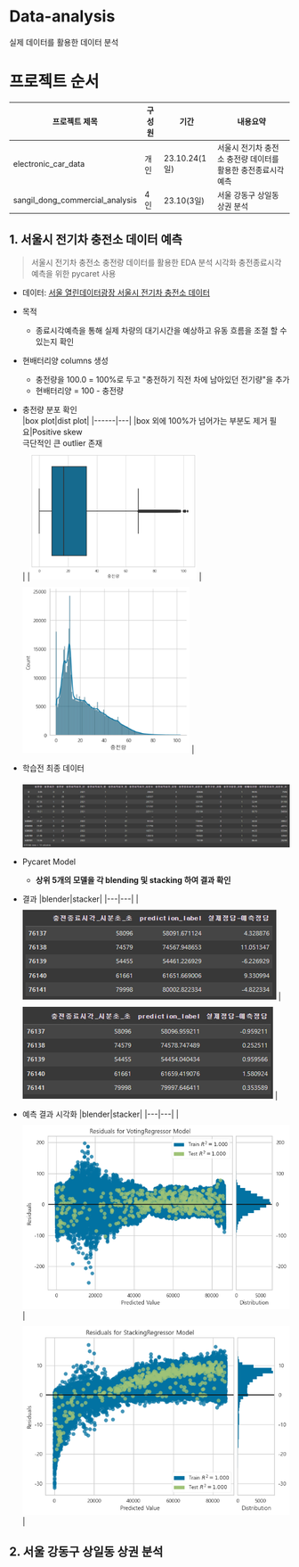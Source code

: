 # Data-analysis
실제 데이터를 활용한 데이터 분석


# 프로젝트 순서
|프로젝트 제목|구성원|기간|내용요약|
|------|---|---|---|
|electronic_car_data|개인|23.10.24(1일)|서울시 전기차 충전소 충전량 데이터를 활용한 충전종료시각 예측|
|sangil_dong_commercial_analysis|4인|23.10(3일)|서울 강동구 상일동 상권 분석|


## 1. 서울시 전기차 충전소 데이터 예측
> 서울시 전기차 충전소 충전량 데이터를 활용한 EDA 분석 시각화 충전종료시각 예측을 위한 pycaret 사용
- 데이터: [서울 열린데이터광장 서울시 전기차 충전소 데이터](https://data.seoul.go.kr/dataList/OA-22249/F/1/datasetView.do)

- 목적
  - 종료시각예측을 통해 실제 차량의 대기시간을 예상하고 유동 흐름을 조절 할 수 있는지 확인

- 현배터리양 columns 생성
  - 충전량을 100.0 = 100%로 두고 "충전하기 직전 차에 남아있던 전기량"을 추가
  - 현배터리양 = 100 - 충전량

 
- 충전량 분포 확인  
  |box plot|dist plot|
  |------|---|
  |box 외에 100%가 넘어가는 부분도 제거 필요|Positive skew <br> 극단적인 큰 outlier 존재 <br>|
  |<img style="margin-top: 10px" src='./image/charger_gauge.PNG' width="300px"> </img>|<img style="margin-top: 10px" src='./image/charger_gauge1.PNG' width="300px"> </img>|
  
 
- 학습전 최종 데이터
  <img style="margin-top: 20px" src='./image/elect_data.PNG'> </img>


- Pycaret Model
  - **상위 5개의 모델을 각 blending 및 stacking 하여 결과 확인**


- 결과
  |blender|stacker| 
  |---|---|
  |<img style="margin-top: 10px" src='./image/blender_result.PNG'> </img>|<img style="margin-top: 10px" src='./image/stacker_result.PNG'> </img>|
  
- 예측 결과 시각화
  |blender|stacker| 
  |---|---|
  |<img style="margin-top: 10px" src='./image/blend_visualization.PNG'> </img>|<img style="margin-top: 10px" src='./image/stacked_visualization.PNG'> </img>|

## 2. 서울 강동구 상일동 상권 분석
